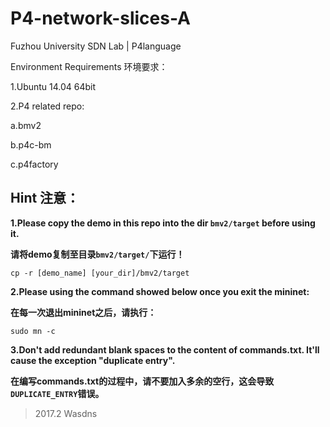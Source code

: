 # P4-network-slices-A

Fuzhou University SDN Lab | P4language

Environment Requirements
环境要求：

1.Ubuntu 14.04 64bit

2.P4 related repo: 

a.bmv2 

b.p4c-bm

c.p4factory 

## Hint 注意：

**1.Please copy the demo in this repo into the dir `bmv2/target` before using it.**

**请将demo复制至目录`bmv2/target/`下运行！**

```
cp -r [demo_name] [your_dir]/bmv2/target
```

**2.Please using the command showed below once you exit the mininet:**

**在每一次退出mininet之后，请执行：**

```
sudo mn -c
```

**3.Don't add redundant blank spaces to the content of commands.txt. It'll cause the exception "duplicate entry".**

**在编写commands.txt的过程中，请不要加入多余的空行，这会导致`DUPLICATE_ENTRY`错误。**

> 2017.2 Wasdns